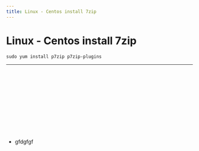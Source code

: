 ```yaml
---
title: Linux - Centos install 7zip
---
```


<h1 class="header">Linux - Centos install 7zip</h1>

```code
sudo yum install p7zip p7zip-plugins
```
<hr>
<div style="margin-top:200px;">
    <ul>
        <li>gfdgfgf</li>
    <ul>
</div>